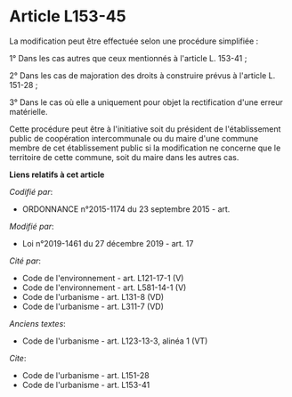 # Article L153-45

La modification peut être effectuée selon une procédure simplifiée :

1° Dans les cas autres que ceux mentionnés à l'article L. 153-41 ;

2° Dans les cas de majoration des droits à construire prévus à l'article L. 151-28 ;

3° Dans le cas où elle a uniquement pour objet la rectification d'une erreur matérielle.

Cette procédure peut être à l'initiative soit du président de l'établissement public de coopération intercommunale ou du
maire d'une commune membre de cet établissement public si la modification ne concerne que le territoire de cette commune,
soit du maire dans les autres cas.

**Liens relatifs à cet article**

_Codifié par_:

  - ORDONNANCE n°2015-1174 du 23 septembre 2015 - art.

_Modifié par_:

  - Loi n°2019-1461 du 27 décembre 2019 - art. 17

_Cité par_:

  - Code de l'environnement - art. L121-17-1 (V)
  - Code de l'environnement - art. L581-14-1 (V)
  - Code de l'urbanisme - art. L131-8 (VD)
  - Code de l'urbanisme - art. L311-7 (VD)

_Anciens textes_:

  - Code de l'urbanisme - art. L123-13-3, alinéa 1  (VT)

_Cite_:

  - Code de l'urbanisme - art. L151-28
  - Code de l'urbanisme - art. L153-41
